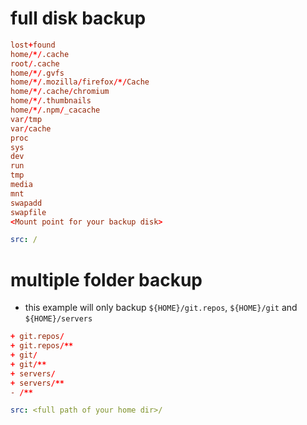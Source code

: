 # full disk backup
```backupExclude.conf
lost+found
home/*/.cache
root/.cache
home/*/.gvfs
home/*/.mozilla/firefox/*/Cache
home/*/.cache/chromium
home/*/.thumbnails
home/*/.npm/_cacache
var/tmp
var/cache
proc
sys
dev
run
tmp
media
mnt
swapadd
swapfile
<Mount point for your backup disk>
```
```config.yml
src: /
```

# multiple folder backup
* this example will only backup `${HOME}/git.repos`, `${HOME}/git` and `${HOME}/servers`
```backupExclude.conf
+ git.repos/
+ git.repos/**
+ git/
+ git/**
+ servers/
+ servers/**
- /**
```
```config.yml
src: <full path of your home dir>/
```
